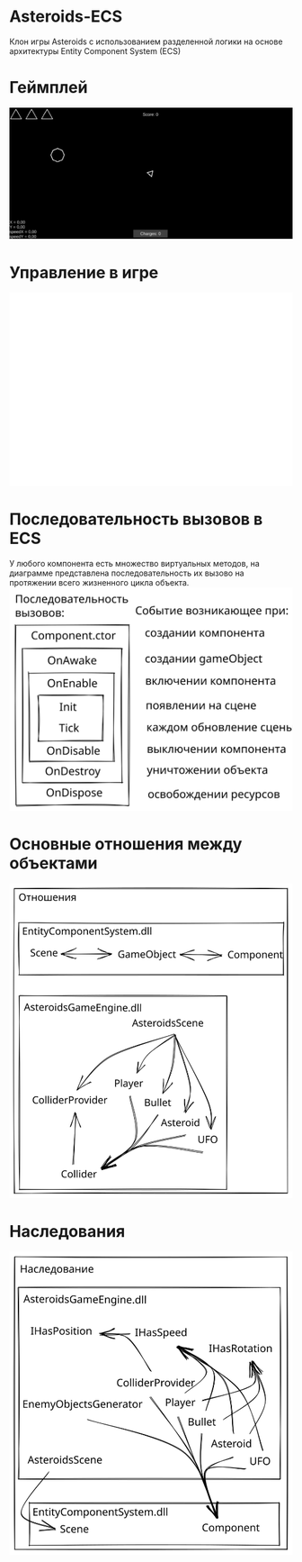 # Asteroids-ECS
Клон игры Asteroids с использованием разделенной логики на основе архитектуры Entity Component System (ECS)

# Геймплей
![](./images/gameplay.gif)

# Управление в игре
![](./images/controls.svg)

# Последовательность вызовов в ECS
У любого компонента есть множество виртуальных методов, на диаграмме представлена последовательность их вызово на протяжении всего жизненного цикла объекта.
<br>![](./images/CallsList.svg)

# Основные отношения между объектами
![](./images/Relations.svg)

# Наследования
![](./images/Extentions.svg)